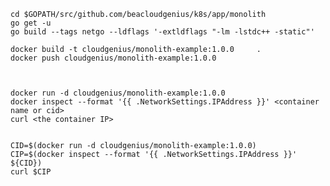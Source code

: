     cd $GOPATH/src/github.com/beacloudgenius/k8s/app/monolith
    go get -u
    go build --tags netgo --ldflags '-extldflags "-lm -lstdc++ -static"'

    docker build -t cloudgenius/monolith-example:1.0.0     .
    docker push cloudgenius/monolith-example:1.0.0



    docker run -d cloudgenius/monolith-example:1.0.0
    docker inspect --format '{{ .NetworkSettings.IPAddress }}' <container name or cid>
    curl <the container IP>


    CID=$(docker run -d cloudgenius/monolith-example:1.0.0)
    CIP=$(docker inspect --format '{{ .NetworkSettings.IPAddress }}' ${CID})
    curl $CIP
